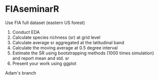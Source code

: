# FIAseminarR
Use FIA full dataset (eastern US forest) 
1. Conduct EDA
2. Calculate species richness (sr) at grid level
3. Calculate average sr aggregated at the latitudinal band
4. Calculate the moving average at 0.5 degree interval
5. Estimate the SR using bootstrapping methods (1000 times simulation) and report mean and std. sr
6. Present your work using ggplot 

Adam's branch
